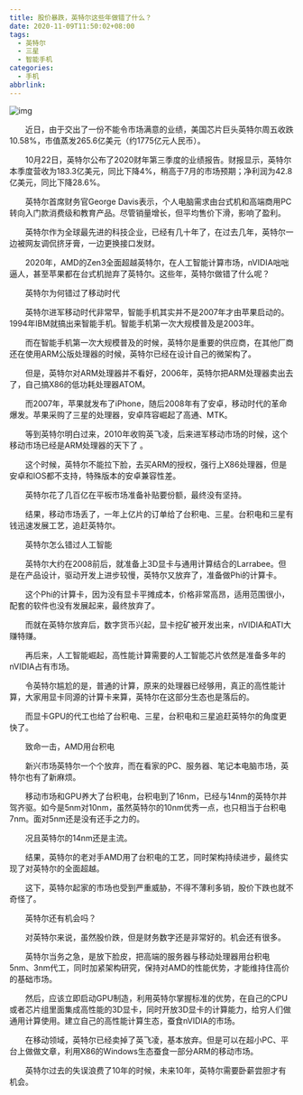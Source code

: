 ```yaml
---
title: 股价暴跌，英特尔这些年做错了什么？
date: 2020-11-09T11:50:02+08:00
tags:
  - 英特尔
  - 三星
  - 智能手机
categories:
  - 手机
abbrlink:
---
```


![img](https://cdn.jsdelivr.net/gh/yakeing/Documentation@main/Hexo/images/4e85-kcaeqzx7856322.jpg)

　　近日，由于交出了一份不能令市场满意的业绩，美国芯片巨头英特尔周五收跌10.58%，市值蒸发265.6亿美元（约1775亿元人民币）。

　　10月22日，英特尔公布了2020财年第三季度的业绩报告。财报显示，英特尔本季度营收为183.3亿美元，同比下降4%，稍高于7月的市场预期；净利润为42.8亿美元，同比下降28.6%。

　　英特尔首席财务官George Davis表示，个人电脑需求由台式机和高端商用PC转向入门款消费级和教育产品。尽管销量增长，但平均售价下滑，影响了盈利。

　　英特尔作为全球最先进的科技企业，已经有几十年了，在过去几年，英特尔一边被网友调侃挤牙膏，一边更换接口发财。

　　2020年，AMD的Zen3全面超越英特尔，在人工智能计算市场，nVIDIA咄咄逼人，甚至苹果都在台式机抛弃了英特尔。这些年，英特尔做错了什么呢？

　　英特尔为何错过了移动时代

　　英特尔进军移动时代非常早，智能手机其实并不是2007年才由苹果启动的。1994年IBM就搞出来智能手机。智能手机第一次大规模普及是2003年。

　　而在智能手机第一次大规模普及的时候，英特尔是重要的供应商，在其他厂商还在使用ARM公版处理器的时候，英特尔已经在设计自己的微架构了。

　　但是，英特尔对ARM处理器并不看好，2006年，英特尔把ARM处理器卖出去了，自己搞X86的低功耗处理器ATOM。

　　而2007年，苹果就发布了iPhone，随后2008年有了安卓，移动时代的革命爆发。苹果采购了三星的处理器，安卓阵容崛起了高通、MTK。

　　等到英特尔明白过来，2010年收购英飞凌，后来进军移动市场的时候，这个移动市场已经是ARM处理器的天下了 。

　　这个时候，英特尔不能拉下脸，去买ARM的授权，强行上X86处理器，但是安卓和IOS都不支持，特殊版本的安卓兼容性差。

　　英特尔花了几百亿在平板市场准备补贴要份额，最终没有坚持。

　　结果，移动市场丢了，一年上亿片的订单给了台积电、三星。台积电和三星有钱迅速发展工艺，追赶英特尔。

　　英特尔怎么错过人工智能

　　英特尔大约在2008前后，就准备上3D显卡与通用计算结合的Larrabee。但是在产品设计，驱动开发上进步较慢，英特尔又放弃了，准备做Phi的计算卡。

　　这个Phi的计算卡，因为没有显卡平摊成本，价格非常高昂，适用范围很小，配套的软件也没有发展起来，最终放弃了。

　　而就在英特尔放弃后，数字货币兴起，显卡挖矿被开发出来，nVIDIA和ATI大赚特赚。

　　再后来，人工智能崛起，高性能计算需要的人工智能芯片依然是准备多年的nVIDIA占有市场。

　　令英特尔尴尬的是，普通的计算，原来的处理器已经够用，真正的高性能计算，大家用显卡同源的计算卡来算，英特尔在这部分生态也是落后的。

　　而显卡GPU的代工也给了台积电、三星，台积电和三星追赶英特尔的角度更快了。

　　致命一击，AMD用台积电

　　新兴市场英特尔一个个放弃，而在看家的PC、服务器、笔记本电脑市场，英特尔也有了新麻烦。

　　移动市场和GPU养大了台积电，台积电到了16nm，已经与14nm的英特尔并驾齐驱。如今是5nm对10nm，虽然英特尔的10nm优秀一点，也只相当于台积电 7nm。面对5nm还是没有还手之力的。

　　况且英特尔的14nm还是主流。

　　结果，英特尔的老对手AMD用了台积电的工艺，同时架构持续进步，最终实现了对英特尔的全面超越。

　　这下，英特尔起家的市场也受到严重威胁，不得不薄利多销，股价下跌也就不奇怪了。

　　英特尔还有机会吗？

　　对英特尔来说，虽然股价跌，但是财务数字还是非常好的。机会还有很多。

　　英特尔当务之急，是放下脸皮，把高端的服务器与移动处理器用台积电5nm、3nm代工，同时加紧架构研究，保持对AMD的性能优势，才能维持住高价的基础市场。

　　然后，应该立即启动GPU制造，利用英特尔掌握标准的优势，在自己的CPU或者芯片组里面集成高性能的3D显卡，同时开放3D显卡的计算能力，给穷人们做通用计算使用。建立自己的高性能计算生态，蚕食nVIDIA的市场。

　　在移动领域，英特尔已经卖掉了英飞凌，基本放弃。但是可以在超小PC、平台上做做文章，利用X86的Windows生态蚕食一部分ARM的移动市场。

　　英特尔过去的失误浪费了10年的时候，未来10年，英特尔需要卧薪尝胆才有机会。